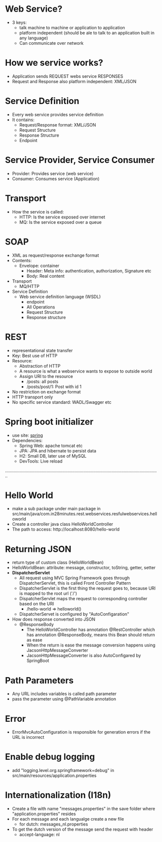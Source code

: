 # Web Service?
- 3 keys:
    - talk machine to machine or application to application
    - platform independent (should be ale to talk to an application built in any language)
    - Can communicate over network

# How we service works?
- Application sends REQUEST webs service RESPONSES
- Request and Response also platform independent: XML/JSON

# Service Definition
- Every web service provides service definition
- It contains:
    - Request/Response format: XML/JSON
    - Request Structure
    - Response Structure
    - Endpoint

# Service Provider, Service Consumer
- Provider: Provides service (web service)
- Consumer: Consumes service (Application)

# Transport
- How the service is called:
    - HTTP: Is the service exposed over internet
    - MQ: Is the service exposed over a queue

# SOAP
- XML as request/response exchange format
- Contents:
    - Envelope: container
        - Header: Meta info: authentication, authorization, Signature etc
        - Body: Real content
- Transport
    - MQ/HTTP
- Service Definition
    - Web service definition language (WSDL)
        - endpoint
        - All Operations
        - Request Structure
        - Response structure

# REST
- representational state transfer
- Key: Best use of HTTP
- Resource:
    - Abstraction of HTTP
    - A resource is what a webservice wants to expose to outside world
    - Assign URI to the resource
        - /posts: all posts
        - /posts/post/1: Post with id 1
- No restriction on exchange format
- HTTP transport only
- No specific service standard: WADL/Swagger etc

# Spring boot initializer
- use site: [spring](https://start.spring.io)
- Dependencies:
    - Spring Web: apache tomcat etc
    - JPA: JPA and hibernate to persist data
    - H2: Small DB, later use of MySQL
    - DevTools: Live reload


..............................................................................................................................

# Hello World
- make a sub package under main package in src/main/java/com.in28minutes.rest.webservices.resfulwebservices.helloworld
- Create a controller java class HelloWorldController
- The path to access: http://localhost:8080/hello-world

# Returning JSON
- return type of custom class (HelloWorldBean)
- HelloWorldBean: attribute: message, constructor, toString, getter, setter
- **DispatcherServlet**
  - All request using MVC Spring Framework goes through DispatcherServlet, this is called Front Controller Pattern
  - DispatcherServlet is the first thing the request goes to, because URI is mapped to the root url ('/')
  - DispatcherServlet maps the request to corresponding controller based on the URI
    - /hello-world => helloworld()
  - DispatcherServet is configured by "AutoConfigaration"
- How does response converted into JSON
  - @ResponseBody
    - The HelloWorldController has annotation @RestController which has annotation @ResponseBody, means this Bean should return as ease
    - When the return is ease the message conversion happens using JacsonHttpMessageConverter
    - JacsonHttpMessageConverter is also AutoConfigared by SpringBoot

# Path Parameters
- Any URL includes variables is called path parameter
- pass the parameter using @PathVariable annotation



# Error
- ErrorMvcAutoConfiguration is responsible for generation errors if the URL is incorrect

# Enable debug logging
- add "logging.level.org.springframework=debug" in src/main/resources/application.properties

# Internationalization (I18n)
- Create a file with name "messages.properties" in the save folder where "application.properties" resides
- For each message and each langualge create a new file
	- for dutch: messages_nl.properties
- To get the dutch version of the message send the request with header
	- accept-language: nl